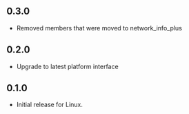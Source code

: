 ## 0.3.0

- Removed members that were moved to network_info_plus

## 0.2.0

* Upgrade to latest platform interface

## 0.1.0

* Initial release for Linux.
